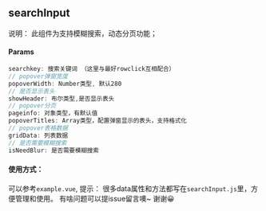 ## searchInput 
说明： 此组件为支持模糊搜索，动态分页功能；

#### Params
```js
searchkey: 搜索关键词 （这里与最好rowclick互相配合）
// popover弹窗宽度
popoverWidth: Number类型, 默认280
// 是否显示表头
showHeader: 布尔类型,是否显示表头
// popover分页
pageinfo: 对象类型，有默认值
popoverTitles: Array类型，配置弹窗显示的表头，支持格式化
// popover表格数据
gridData: 列表数据
// 是否需要模糊搜索
isNeedBlur: 是否需要模糊搜索
```

#### 使用方式：
可以参考`example.vue`, 提示： 很多data属性和方法都写在`searchInput.js`里，方便管理和使用。
有啥问题可以提issue留言噢~ 谢谢😀